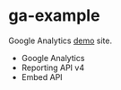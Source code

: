 # ga-example

Google Analytics [demo](https://jinnrw.github.io/ga-example/) site.

- Google Analytics 
- Reporting API v4
- Embed API
